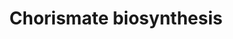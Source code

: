 ---
annotations:
- id: PW:0001369
  parent: classic metabolic pathway
  type: Pathway Ontology
  value: shikimate metabolic pathway
- id: PW:0000002
  parent: classic metabolic pathway
  type: Pathway Ontology
  value: classic metabolic pathway
authors:
- J.Heckman
- MaintBot
- Ddigles
- Egonw
- DeSl
- Khanspers
- Eweitz
citedin: ''
communities: []
description: Chorismate, an intermediate in the synthesis of the aromatic amino acids
  and the vitamins, p-aminobenzoate and p-hydroxybenzoate, is synthesized by the shikimate
  pathway. The shikimate pathway has been found to be common to all eukaryotes and
  prokaryotes studied thus far (as reported in.  In Saccharomyces cerevisiae the initial
  step is catalyzed by two deoxy-D-arabino-heptulosonate-7-phosphate (DAHP) synthase
  isoenzymes, one of which (ARO3) is feedback inhibited by phenylalanine, and the
  other (ARO4) by tyrosine.  Both DAHP isoenzymes are derepressed by amino acid starvation
  (general control of amino acid biosynthesis). The 5 subsequent reactions are catalyzed
  by the pentafunctional arom enzyme, Aro1p.  Aro1p is a mosaic of five monofunctional
  domains, each of which corresponds to one of five separate monofunctional E. coli
  enzymes.  The last step of chorismate biosynthesis, before the pathway branches
  to synthesize different terminal products, is catalyzed by Aro2p.   Description
  from YeastPathways.
last-edited: 2024-12-03
ndex: null
organisms:
- Saccharomyces cerevisiae
redirect_from:
- /index.php/Pathway:WP479
- /instance/WP479
- /instance/WP479_r135940
revision: r135940
schema-jsonld:
- '@context': https://schema.org/
  '@id': https://wikipathways.github.io/pathways/WP479.html
  '@type': Dataset
  creator:
    '@type': Organization
    name: WikiPathways
  description: Chorismate, an intermediate in the synthesis of the aromatic amino
    acids and the vitamins, p-aminobenzoate and p-hydroxybenzoate, is synthesized
    by the shikimate pathway. The shikimate pathway has been found to be common to
    all eukaryotes and prokaryotes studied thus far (as reported in.  In Saccharomyces
    cerevisiae the initial step is catalyzed by two deoxy-D-arabino-heptulosonate-7-phosphate
    (DAHP) synthase isoenzymes, one of which (ARO3) is feedback inhibited by phenylalanine,
    and the other (ARO4) by tyrosine.  Both DAHP isoenzymes are derepressed by amino
    acid starvation (general control of amino acid biosynthesis). The 5 subsequent
    reactions are catalyzed by the pentafunctional arom enzyme, Aro1p.  Aro1p is a
    mosaic of five monofunctional domains, each of which corresponds to one of five
    separate monofunctional E. coli enzymes.  The last step of chorismate biosynthesis,
    before the pathway branches to synthesize different terminal products, is catalyzed
    by Aro2p.   Description from YeastPathways.
  keywords:
  - 3-dehydro-shikimate
  - 3-dehydroquinate
  - 3-deoxy-arabino-heptulosonate-7-phosphate
  - 5-enolypyruvylshikimate-3-phosphate
  - ADP
  - ARO1
  - ARO2
  - ARO3
  - ARO4
  - ATP
  - H2O
  - NADP
  - NADPH
  - chorismate
  - erythrose-4-phosphate
  - phosphate
  - phosphoenolpyruvate
  - shikimate
  - shikimate-3-phosphate
  license: CC0
  name: Chorismate biosynthesis
seo: CreativeWork
title: Chorismate biosynthesis
wpid: WP479
---